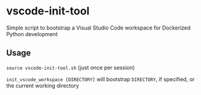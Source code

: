 # vscode-init-tool
Simple script to bootstrap a Visual Studio Code workspace for Dockerized Python development

## Usage
`source vscode-init-tool.sh` (just once per session)

`init_vscode_workspace [DIRECTORY]` will bootstrap `DIRECTORY`, if specified, or the current working directory
